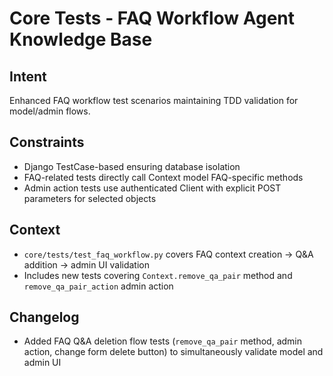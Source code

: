 # Core Tests - FAQ Workflow Agent Knowledge Base

## Intent

Enhanced FAQ workflow test scenarios maintaining TDD validation for model/admin flows.

## Constraints

- Django TestCase-based ensuring database isolation
- FAQ-related tests directly call Context model FAQ-specific methods
- Admin action tests use authenticated Client with explicit POST parameters for selected objects

## Context

- `core/tests/test_faq_workflow.py` covers FAQ context creation → Q&A addition → admin UI validation
- Includes new tests covering `Context.remove_qa_pair` method and `remove_qa_pair_action` admin action

## Changelog

- Added FAQ Q&A deletion flow tests (`remove_qa_pair` method, admin action, change form delete button) to simultaneously validate model and admin UI
